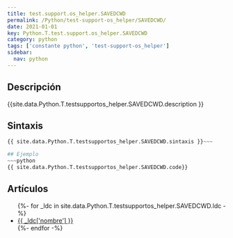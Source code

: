 ```yaml
---
title: test.support.os_helper.SAVEDCWD
permalink: /Python/test-support-os_helper/SAVEDCWD/
date: 2021-01-01
key: Python.T.test.support.os_helper.SAVEDCWD
category: python
tags: ['constante python', 'test-support-os_helper']
sidebar: 
  nav: python
---
```


## Descripción
{{site.data.Python.T.testsupportos_helper.SAVEDCWD.description }}

## Sintaxis
~~~python
{{ site.data.Python.T.testsupportos_helper.SAVEDCWD.sintaxis }}~~~

## Ejemplo
~~~python
{{ site.data.Python.T.testsupportos_helper.SAVEDCWD.code}}
~~~

## Artículos
<ul>
{%- for _ldc in site.data.Python.T.testsupportos_helper.SAVEDCWD.ldc -%}
   <li>
       <a href="{{_ldc['url'] }}">{{ _ldc['nombre'] }}</a>
   </li>
{%- endfor -%}
</ul>
